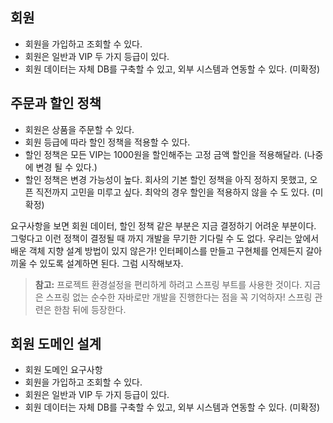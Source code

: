 ## 회원
- 회원을 가입하고 조회할 수 있다. 
- 회원은 일반과 VIP 두 가지 등급이 있다.
- 회원 데이터는 자체 DB를 구축할 수 있고, 외부 시스템과 연동할 수 있다. (미확정)
## 주문과 할인 정책
- 회원은 상품을 주문할 수 있다. 
- 회원 등급에 따라 할인 정책을 적용할 수 있다.
- 할인 정책은 모든 VIP는 1000원을 할인해주는 고정 금액 할인을 적용해달라. (나중에 변경 될 수 있다.)
- 할인 정책은 변경 가능성이 높다. 회사의 기본 할인 정책을 아직 정하지 못했고, 오픈 직전까지 고민을 미루고 싶다. 최악의 경우 할인을 적용하지 않을 수 도 있다. (미확정)

요구사항을 보면 회원 데이터, 할인 정책 같은 부분은 지금 결정하기 어려운 부분이다. 그렇다고 이런 정책이 결정될 때 까지 개발을 무기한 기다릴 수 도 없다. 우리는 앞에서 배운 객체 지향 설계 방법이 있지 않은가!
인터페이스를 만들고 구현체를 언제든지 갈아끼울 수 있도록 설계하면 된다. 그럼 시작해보자.

> **참고:** 프로젝트 환경설정을 편리하게 하려고 스프링 부트를 사용한 것이다. 지금은 스프링 없는 순수한 자바로만 개발을 진행한다는 점을 꼭 기억하자! 스프링 관련은 한참 뒤에 등장한다.
>

## 회원 도메인 설계
- 회원 도메인 요구사항
- 회원을 가입하고 조회할 수 있다.
- 회원은 일반과 VIP 두 가지 등급이 있다.
- 회원 데이터는 자체 DB를 구축할 수 있고, 외부 시스템과 연동할 수 있다. (미확정)
